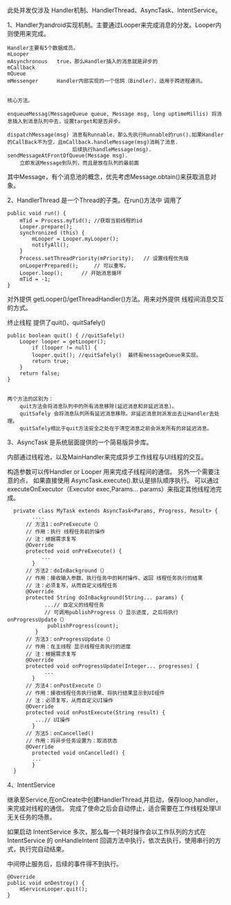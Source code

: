 此处并发仅涉及
    Handler机制、HandlerThread、AsyncTask、IntentService。
    

1、Handler为android实现机制。主要通过Looper来完成消息的分发。Looper内则使用来完成。
    
    Handler主要有5个数据成员。
    mLooper         
    mAsynchronous   true，那么Handler插入的消息就是异步的
    mCallback
    mQueue
    mMessenger      Handler内部实现的一个信鸽（Bindler），适用于跨进程通讯。
    
    
    核心方法。
    
    enqueueMessag(MessageQueue queue, Message msg, long uptimeMillis) 将消息插入到消息队列中去，设置target和是否异步。
    
    dispatchMessage(msg) 消息有Runnable，那么先执行Runnable的run().如果Handler的CallBack不为空，且mCallback.handleMessage(msg)消耗了消息.
                         后续执行handleMessage(msg).
    sendMessageAtFrontOfQueue(Message msg).
        立即发送Message到队列，而且是放在队列的最前面
        
        
其中Message，有个消息池的概念，优先考虑Message.obtain()来获取消息对象。



2、HandlerThread 是一个Thread的子类。在run()方法中 调用了
```
public void run() {
    mTid = Process.myTid(); //获取当前线程的id
    Looper.prepare();   
    synchronized (this) {
        mLooper = Looper.myLooper();
        notifyAll();
    }
    Process.setThreadPriority(mPriority);   // 设置线程优先级
    onLooperPrepared();     // 可以重写。
    Looper.loop();      // 开始消息循环
    mTid = -1;
}
```

对外提供 getLooper()/getThreadHandler()方法。用来对外提供 线程间消息交互的方式。


终止线程 提供了quit()、quitSafely()

```
public boolean quit() { //quitSafely()
    Looper looper = getLooper();
        if (looper != null) {
        looper.quit(); //quitSafely()  最终有messageQueue来实现。
        return true;
    }
    return false;
}


两个方法的区别为：
    quit方法会将消息队列中的所有消息移除(延迟消息和非延迟消息)。
    quitSafely 会将消息队列所有延迟消息移除。非延迟消息则派发出去让Handler去处理。
    quitSafely相比于quit方法安全之处在于清空消息之前会派发所有的非延迟消息。
```


3、AsyncTask 是系统层面提供的一个简易版异步库。

内部通过线程池，以及MainHandler来完成异步工作线程与UI线程的交互。

构造参数可以传Handler or Looper 用来完成子线程间的通信。
另外一个需要注意的点， 如果直接使用 AsyncTask.execute().默认是排队顺序执行。
可以通过executeOnExecutor（Executor exec,Params... params）来指定其他线程池完成。

```
  private class MyTask extends AsyncTask<Params, Progress, Result> {
        ....
      // 方法1：onPreExecute（）
      // 作用：执行 线程任务前的操作
      // 注：根据需求复写
      @Override
      protected void onPreExecute() {
           ...
        }
      // 方法2：doInBackground（）
      // 作用：接收输入参数、执行任务中的耗时操作、返回 线程任务执行的结果
      // 注：必须复写，从而自定义线程任务
      @Override
      protected String doInBackground(String... params) {
            ...// 自定义的线程任务
            // 可调用publishProgress（）显示进度, 之后将执行onProgressUpdate（）
             publishProgress(count);
         }
      // 方法3：onProgressUpdate（）
      // 作用：在主线程 显示线程任务执行的进度
      // 注：根据需求复写
      @Override
      protected void onProgressUpdate(Integer... progresses) {
            ...
        }
      // 方法4：onPostExecute（）
      // 作用：接收线程任务执行结果、将执行结果显示到UI组件
      // 注：必须复写，从而自定义UI操作
      @Override
      protected void onPostExecute(String result) {
         ...// UI操作
        }
      // 方法5：onCancelled()
      // 作用：将异步任务设置为：取消状态
      @Override
        protected void onCancelled() {
        ...
        }
  }
```
    
4、IntentService

继承至Service,在onCreate中创建HandlerThread,并启动，保存loop,handler，来完成对线程的通信。
完成了使命之后会自动停止，适合需要在工作线程处理UI无关任务的场景。

如果启动 IntentService 多次，那么每一个耗时操作会以工作队列的方式在 IntentService 的 onHandleIntent 回调方法中执行，依次去执行，使用串行的方式，执行完自动结束。

中间停止服务后，后续的事件得不到执行。

```
@Override
public void onDestroy() {
    mServiceLooper.quit();
}

```
    
    
    
    